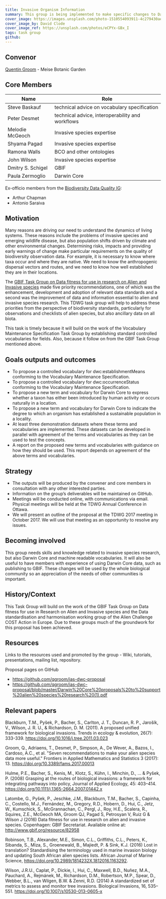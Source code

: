```yaml
---
title: Invasive Organism Information
summary: This group is being implemented to make specific changes to Darwin Core and its vocabularies with the intention of improving it for use in research and management concerning biological invasions. To facilitate the management and reduce the impact of invasive species monitoring and impact assessment should be conducted regularly. However, these assessments are difficult to automate because the source data lack common formats and standards. Improved interoperability would allow the creation of repeatable workflows for rapid processing. A similar situation exists for the assessment of conservation statuses for Red Lists. Again, the lack of machine readable resources and inadequate standards prevents automation of the process. Ideally, such assessments could be run regularly or as soon as new data becomes available.
cover_image: https://images.unsplash.com/photo-1510554093911-4c279430ae5d
cover_image_by: David Clode
cover_image_ref: https://unsplash.com/photos/eCPYx-GBx_I
tags: task group
github:
---
```


## Convenor  

[Quentin Groom](quentin.groom@plantentuinmeise.be) - Meise Botanic Garden

## Core Members  

Name | Role
--- | ---
Steve Baskauf | technical advice on vocabulary specification
Peter Desmet | technical advice, interoperability and workflows
Melodie McGeoch | Invasive species expertise
Shyama Pagad | Invasive species expertise
Ramona Walls | BCO and other ontologies
John Wilson | Invasive species expertise
Dmitry S. Schigel | GBIF
Paula Zermoglio | Darwin Core

Ex-officio members from the [Biodiversity Data Quality IG](../../bdq/):

* Arthur Chapman
* Antonio Saraiva

## Motivation  

Many reasons are driving our need to understand the dynamics of living systems. These reasons include the problems of invasive species and emerging wildlife disease, but also population shifts driven by climate and other environmental changes. Determining risks, impacts and providing early warnings of change make particular requirements on the quality of biodiversity observation data. For example, it is necessary to know where taxa occur and where they are native. We need to know the anthropogenic dispersal vectors and routes, and we need to know how well established they are in their locations.

The [GBIF Task Group on Data fitness for use in research on Alien and Invasive species](http://www.gbif.org/resource/82958) made five priority recommendations, one of which was the enhancement, development and adoption of relevant data standards and a second was the improvement of data and information essential to alien and invasive species research. This TDWG task group will help to address these priorities from the perspective of biodiversity standards, particularly for observations and checklists of alien species, but also ancillary data on all biota.

This task is timely because it will build on the work of the Vocabulary Maintenance Specification Task Group by establishing standard controlled vocabularies for fields. Also, because it follow on from the GBIF Task Group mentioned above.

## Goals outputs and outcomes

* To propose a controlled vocabulary for dwc:establishmentMeans conforming to the Vocabulary Maintenance Specification.
* To propose a controlled vocabulary for dwc:occurrenceStatus conforming to the Vocabulary Maintenance Specification.
* To propose a new term and vocabulary for Darwin Core to express whether a taxon has either been introduced by human activity or occurs naturally in a location.
* To propose a new term and vocabulary for Darwin Core to indicate the degree to which an organism has established a sustainable population in a locality.
* At least three demonstration datasets where these terms and vocabularies are implemented. These datasets can be developed in parallel with agreement of the terms and vocabularies as they can be used to test the concepts.
* A report on the proposed new terms and vocabularies with guidance on how they should be used. This report depends on agreement of the above terms and vocabularies.

## Strategy  

* The outputs will be produced by the convener and core members in consultation with any other interested parties.
* Information on the group’s deliverables will be maintained on GitHub.
* Meetings will be conducted online, with communications via email. Physical meetings will be held at the TDWG Annual Conference in Ottawa.
* We will present an outline of the proposal at the TDWG 2017 meeting in October 2017. We will use that meeting as an opportunity to resolve any issues.

## Becoming involved

This group needs skills and knowledge related to invasive species research, but also Darwin Core and machine readable vocabularies. It will also be useful to have members with experience of using Darwin Core data, such as publishing to GBIF. These changes will be used by the whole biological community so an appreciation of the needs of other communities is important.

## History/Context

This Task Group will build on the work of the GBIF Task Group on Data fitness for use in Research on Alien and Invasive species and the Data standardisation and harmonisation working group of the Alien Challenge COST Action in Europe. Due to these groups much of the groundwork for this proposal has been achieved.

## Resources  

Links to the resources used and promoted by the group - Wiki, tutorials, presentations, mailing list, repository.

Proposal pages on GitHub

* <https://github.com/qgroom/ias-dwc-proposal>
* <https://github.com/qgroom/ias-dwc-proposal/blob/master/Darwin%20Core%20proposals%20to%20support%20alien%20species%20research%20(1).pdf>

## Relevant papers  

Blackburn, T.M., Pyšek, P., Bacher, S., Carlton, J. T., Duncan, R. P., Jarošík, V., Wilson, J. R. U., & Richardson, D. M. (2011). A proposed unified framework for biological invasions. Trends in ecology & evolution, 26(7): 333-339. https://doi.org/10.1016/j.tree.2011.03.023

Groom, Q., Adriaens, T., Desmet, P., Simpson, A., De Wever, A., Bazos, I., Cardoso, A.C., et al. "Seven recommendations to make your alien species data more useful." Frontiers in Applied Mathematics and Statistics 3 (2017): 13. https://doi.org/10.3389/fams.2017.00013

Hulme, P.E., Bacher, S., Kenis, M., Klotz, S., Kühn, I., Minchin, D., ... & Pyšek, P. (2008) Grasping at the routes of biological invasions: a framework for integrating pathways into policy, Journal of Applied Ecology, 45: 403–414. https://doi.org/10.1111/j.1365-2664.2007.01442.x

Latombe, G., Pyšek, P., Jeschke, J.M., Blackburn, T.M., Bacher, S., Capinha, C., Costello, M.J., Fernández, M., Gregory, R.D., Hobern, D., Hui, C., Jetz, W., Kumschick, S., McGrannachan, C., Pergl, J., Roy, H.E., Scalera, R., Squires, Z.E., McGeoch MA, Groom QJ, Pagad S, Petrosyan V, Ruiz G & Wilson J (2016) Data fitness for use in research on alien and invasive species. Copenhagen: GBIF Secretariat. Available online at: http://www.gbif.org/resource/82958  

Robinson, T.B., Alexander, M.E., Simon, C.L., Griffiths, C.L., Peters, K., Sibanda, S., Miza, S., Groenewald, B., Majiedt, P. & Sink, K.J. (2016) Lost in translation? Standardising the terminology used in marine invasion biology and updating South African alien species lists. African Journal of Marine Science, https://doi.org/10.2989/1814232X.1812016.1163292.

Wilson, J.R.U., Caplat, P., Dickie, I., Hui, C., Maxwell, B.D., Nuñez, M.A., Pauchard, A., Rejmánek, M., Richardson, D.M., Robertson, M.P., Spear, D., Webber, B.L., van Wilgen, B.W. & Zenni, R.D. (2014) A standardized set of metrics to assess and monitor tree invasions. Biological Invasions, 16, 535–551. https://doi.org/10.1007/s10530-013-0605-x
